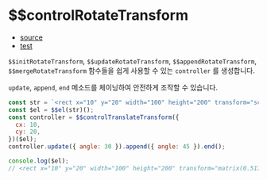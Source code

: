 # \$\$controlRotateTransform

- [source](./controlRotateTransform.index.js)
- [test](./controlRotateTransform.spec.js)

`$$initRotateTransform`, `$$updateRotateTransform`, `$$appendRotateTransform`, `$$mergeRotateTransform` 함수들을
쉽게 사용할 수 있는 `controller` 를 생성합니다.

`update`, `append`, `end` 메소드를 체이닝하여 안전하게 조작할 수 있습니다.

```javascript
const str = `<rect x="10" y="20" width="100" height="200" transform="scale(2, 4)"></rect>`;
const $el = $$el(str)();
const controller = $$controlTranslateTransform({
  cx: 10,
  cy: 20,
})($el);
controller.update({ angle: 30 }).append({ angle: 45 }).end();

console.log($el);
// <rect x="10" y="20" width="100" height="200" transform="matrix(0.517638 1.93185 -3.8637 1.03528 26.7303 5.16436)"></rect>
```
